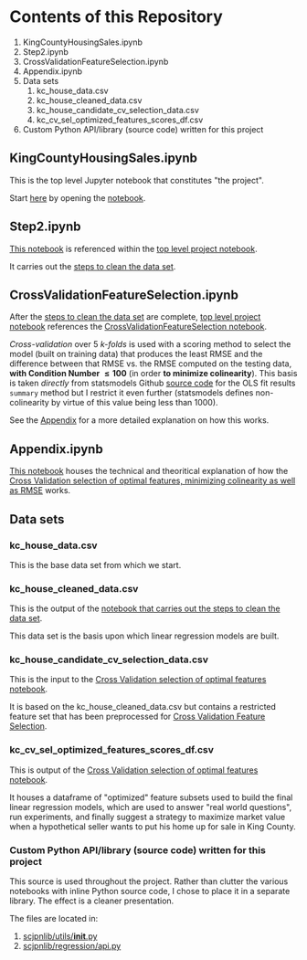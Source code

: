 # Contents of this Repository

1. KingCountyHousingSales.ipynb
2. Step2.ipynb
3. CrossValidationFeatureSelection.ipynb
4. Appendix.ipynb
5. Data sets
   1. kc_house_data.csv
   2. kc_house_cleaned_data.csv
   3. kc_house_candidate_cv_selection_data.csv
   4. kc_cv_sel_optimized_features_scores_df.csv
6. Custom Python API/library (source code) written for this project

## KingCountyHousingSales.ipynb
This is the top level Jupyter notebook that constitutes "the project".  

Start [here](KingCountyHousingSales.ipynb) by opening the [notebook](KingCountyHousingSales.ipynb).

## Step2.ipynb
[This notebook](Step2.ipynb) is referenced within the [top level project notebook](KingCountyHousingSales.ipynb).

It carries out the [steps to clean the data set](Step2.ipynb).

## CrossValidationFeatureSelection.ipynb
After the [steps to clean the data set](Step2.ipynb) are complete, [top level project notebook](KingCountyHousingSales.ipynb) references the [CrossValidationFeatureSelection notebook](CrossValidationFeatureSelection.ipynb).

*Cross-validation* over 5 *k-folds* is used with a scoring method to select the model (built on training data) that produces the least RMSE and the difference between that RMSE vs. the RMSE computed on the testing data, **with Condition Number $\le 100$** (in order <b>to minimize colinearity</b>).  This basis is taken *directly* from statsmodels Github [source code](https://www.statsmodels.org/dev/_modules/statsmodels/regression/linear_model.html#RegressionResults.summary) for the OLS fit results `summary` method but I restrict it even further (statsmodels defines non-colinearity by virtue of this value being less than 1000).

See the [Appendix](Appendix.ipynb) for a more detailed explanation on how this works.

## Appendix.ipynb
[This notebook](Appendix.ipynb) houses the technical and theoritical explanation of how the [Cross Validation selection of optimal features, minimizing colinearity as well as RMSE](CrossValidationFeatureSelection.ipynb) works.

## Data sets
### kc_house_data.csv
This is the base data set from which we start.

### kc_house_cleaned_data.csv
This is the output of the [notebook that carries out the steps to clean the data set](Step2.ipynb).

This data set is the basis upon which linear regression models are built.

### kc_house_candidate_cv_selection_data.csv
This is the input to the [Cross Validation selection of optimal features notebook](CrossValidationFeatureSelection.ipynb).

It is based on the kc_house_cleaned_data.csv but contains a restricted feature set that has been preprocessed for [Cross Validation Feature Selection](CrossValidationFeatureSelection.ipynb).

### kc_cv_sel_optimized_features_scores_df.csv
This is output of the [Cross Validation selection of optimal features notebook](CrossValidationFeatureSelection.ipynb).

It houses a dataframe of "optimized" feature subsets used to build the final linear regression models, which are used to answer "real world questions", run experiments, and finally suggest a strategy to maximize market value when a hypothetical seller wants to put his home up for sale in King County.

### Custom Python API/library (source code) written for this project
This source is used throughout the project.  Rather than clutter the various notebooks with inline Python source code, I chose to place it in a separate library.  The effect is a cleaner presentation.

The files are located in:
1. [scjpnlib/utils/__init__.py](scjpnlib/utils/__init__.py)
2. [scjpnlib/regression/api.py](scjpnlib/regression/api.py)
